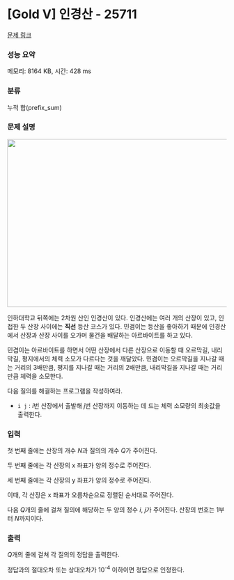 # [Gold V] 인경산 - 25711 

[문제 링크](https://www.acmicpc.net/problem/25711) 

### 성능 요약

메모리: 8164 KB, 시간: 428 ms

### 분류

누적 합(prefix_sum)

### 문제 설명

<p style="text-align: center;"><img alt="" src="" style="height: 386px; width: 600px;"></p>

<p>인하대학교 뒤쪽에는 2차원 산인 인경산이 있다. 인경산에는 여러 개의 산장이 있고, 인접한 두 산장 사이에는 <strong>직선</strong> 등산 코스가 있다. 민겸이는 등산을 좋아하기 때문에 인경산에서 산장과 산장 사이를 오가며 물건을 배달하는 아르바이트를 하고 있다.</p>

<p>민겸이는 아르바이트를 하면서 어떤 산장에서 다른 산장으로 이동할 때 오르막길, 내리막길, 평지에서의 체력 소모가 다르다는 것을 깨달았다. 민겸이는 오르막길을 지나갈 때는 거리의 3배만큼, 평지를 지나갈 때는 거리의 2배만큼, 내리막길을 지나갈 때는 거리만큼 체력을 소모한다.</p>

<p>다음 질의를 해결하는 프로그램을 작성하여라.</p>

<ul>
	<li><code>i j</code> : <em>i</em>번 산장에서 출발해 <em>j</em>번 산장까지 이동하는 데 드는 체력 소모량의 최솟값을 출력한다.</li>
</ul>

### 입력 

 <p>첫 번째 줄에는 산장의 개수 <em>N</em>과 질의의 개수 <em>Q</em>가 주어진다.</p>

<p>두 번째 줄에는 각 산장의 x 좌표가 양의 정수로 주어진다.</p>

<p>세 번째 줄에는 각 산장의 y 좌표가 양의 정수로 주어진다.</p>

<p>이때, 각 산장은 x 좌표가 오름차순으로 정렬된 순서대로 주어진다.</p>

<p>다음 <em>Q</em>개의 줄에 걸쳐 질의에 해당하는 두 양의 정수 <em>i</em>, <em>j</em>가 주어진다. 산장의 번호는 1부터 <em>N</em>까지이다.</p>

### 출력 

 <p><em>Q</em>개의 줄에 걸쳐 각 질의의 정답을 출력한다.</p>

<p>정답과의 절대오차 또는 상대오차가 10<sup>-4</sup> 이하이면 정답으로 인정한다.</p>

